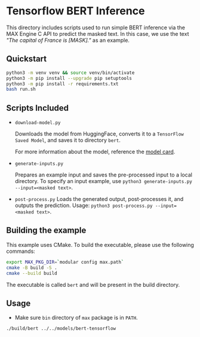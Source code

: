 # Tensorflow BERT Inference

This directory includes scripts used to run simple BERT inference via the MAX Engine C API to predict the masked text. In this case, we use the text _"The capital of France is [MASK]."_ as an example.

## Quickstart

```sh
python3 -m venv venv && source venv/bin/activate
python3 -m pip install --upgrade pip setuptools
python3 -m pip install -r requirements.txt
bash run.sh
```

## Scripts Included

- `download-model.py`

    Downloads the model from HuggingFace, converts it to a `TensorFlow Saved Model`, and saves it to directory `bert`.

    For more information about the model, reference the [model card](https://huggingface.co/bert-base-uncased).

- `generate-inputs.py`

    Prepares an example input and saves the pre-processed input to a local directory.
    To specify an input example, use `python3 generate-inputs.py --input=<masked text>`.

- `post-process.py`
    Loads the generated output, post-processes it, and outputs the prediction.
    Usage: `python3 post-process.py --input=<masked text>`.

## Building the example

This example uses CMake. To build the executable, please use the following commands:

```sh
export MAX_PKG_DIR=`modular config max.path`
cmake -B build -S .
cmake --build build
```

The executable is called `bert` and will be present in the build directory.

## Usage

- Make sure `bin` directory of `max` package is in `PATH`.

```sh
./build/bert ../../models/bert-tensorflow
```
